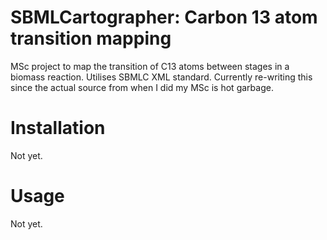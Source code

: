 SBMLCartographer: Carbon 13 atom transition mapping
=======================================================
MSc project to map the transition of C13 atoms between stages in a biomass reaction. Utilises SBMLC XML standard.
Currently re-writing this since the actual source from when I did my MSc is hot garbage.

Installation
============
Not yet.

Usage
=====
Not yet.